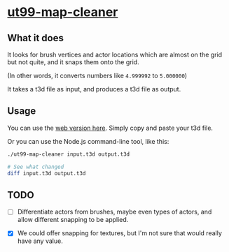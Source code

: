 # [ut99-map-cleaner](https://github.com/joeytwiddle/ut99-map-cleaner)

## What it does

It looks for brush vertices and actor locations which are almost on the grid but not quite, and it snaps them onto the grid.

(In other words, it converts numbers like `4.999992` to `5.000000`)

It takes a t3d file as input, and produces a t3d file as output.

## Usage

You can use the [web version here](./ut99-map-cleaner.html).  Simply copy and paste your t3d file.

Or you can use the Node.js command-line tool, like this:

```bash
./ut99-map-cleaner input.t3d output.t3d

# See what changed
diff input.t3d output.t3d
```

## TODO

- [ ] Differentiate actors from brushes, maybe even types of actors, and allow different snapping to be applied.

- [x] We could offer snapping for textures, but I'm not sure that would really have any value.

